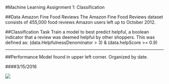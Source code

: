 #Machine Learning Assignment 1: Classification


##Data 
Amazon Fine Food Reviews The Amazon Fine Food Reviews dataset consists of 455,000 food reviews Amazon users left up to October 2012. 

##Classification Task
Train a model to best predict helpful, a boolean indicator that a review was deemed helpful by other shoppers. This was defined as:
(data.HelpfulnessDenominator > 3) & (data.helpScore >= 0.9)  

--------------
##Performance 
Model found in upper left corner. Organized by date. 

####3/15/2016

![](/Plots/SVM3_15.png)

